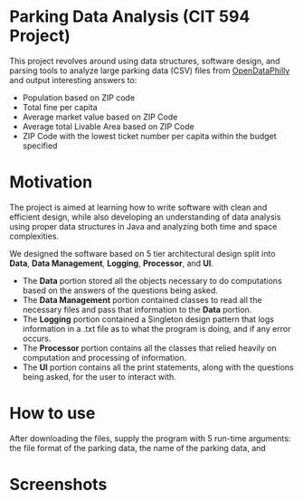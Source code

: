 # Parking Data Analysis (CIT 594 Project)

This project revolves around using data structures, software design, and parsing tools to analyze large parking data (CSV) files from [OpenDataPhilly](www.opendataphilly.org)
and output interesting answers to:
- Population based on ZIP code
- Total fine per capita 
- Average market value based on ZIP Code
- Average total Livable Area based on ZIP Code
- ZIP Code with the lowest ticket number per capita within the budget specified

# Motivation

The project is aimed at learning how to write software with clean and efficient design, while also developing an understanding of data analysis using proper data structures in Java and analyzing both time and space complexities.

We designed the software based on 5 tier architectural design split into **Data**, **Data Management**, **Logging**, **Processor**, and **UI**.

- The **Data** portion stored all the objects necessary to do computations based on the answers of the questions being asked.
- The **Data Management** portion contained classes to read all the necessary files and pass that information to the **Data** portion.
- The **Logging** portion contained a Singleton design pattern that logs information in a .txt file as to what the program is doing, and if any error occurs.
- The **Processor** portion contains all the classes that relied heavily on computation and processing of information.
- The **UI** portion contains all the print statements, along with the questions being asked, for the user to interact with.

# How to use

After downloading the files, supply the program with 5 run-time arguments: the file format of the parking data, the name of the parking data, and 

# Screenshots

